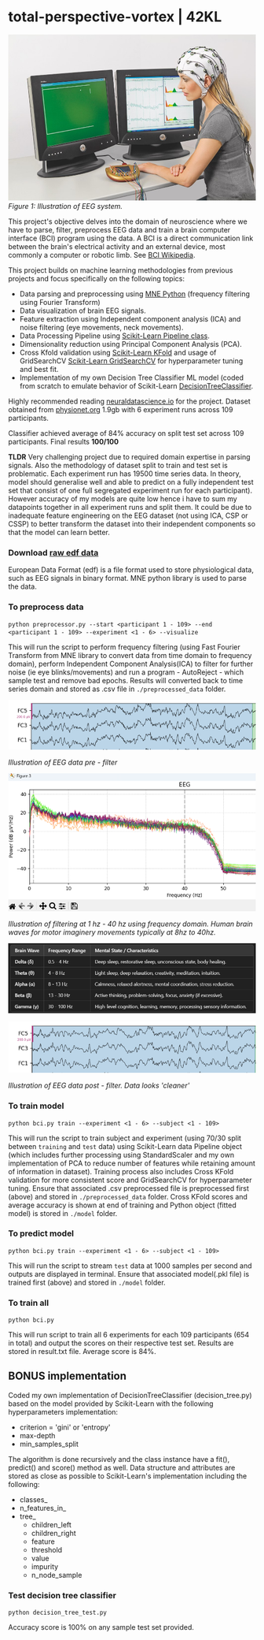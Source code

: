 # total-perspective-vortex | 42KL


![Neural Network](https://github.com/mseong123/total-perspective-vortex/blob/main/images/EEG_system.jpg)
*Figure 1: Illustration of EEG system.*

This project's objective delves into the domain of neuroscience where we have to parse, filter, preprocess EEG data and train a brain computer interface (BCI) program using the data. A BCI is a 
direct communication link between the brain's electrical activity and an external device, most commonly a computer or robotic limb. See [BCI Wikipedia](https://en.wikipedia.org/wiki/Brain%E2%80%93computer_interface).

This project builds on machine learning methodologies from previous projects and focus specifically on the following topics:
 - Data parsing and preprocessing using [MNE Python](https://mne.tools/stable/generated/mne.Epochs.html) (frequency filtering using Fourier Transform)
 - Data visualization of brain EEG signals.
 - Feature extraction using Independent component analysis (ICA) and noise filtering (eye movements, neck movements).
 - Data Processing Pipeline using [Scikit-Learn Pipeline class](https://scikit-learn.org/1.5/modules/generated/sklearn.pipeline.Pipeline.html).
 - Dimensionality reduction using Principal Component Analysis (PCA).
 - Cross Kfold validation using [Scikit-Learn KFold](https://scikit-learn.org/dev/modules/generated/sklearn.model_selection.KFold.html) and usage of GridSearchCV [Scikit-Learn GridSearchCV](https://scikit-learn.org/1.6/modules/generated/sklearn.model_selection.GridSearchCV.html) for hyperparameter tuning and best fit.
 - Implementation of my own Decision Tree Classifier ML model (coded from scratch to emulate behavior of Scikit-Learn [DecisionTreeClassifier](https://scikit-learn.org/dev/modules/generated/sklearn.tree.DecisionTreeClassifier.html).

Highly recommended reading [neuraldatascience.io](https://neuraldatascience.io/intro.html) for the project. Dataset obtained from [physionet.org](https://physionet.org/content/eegmmidb/1.0.0/) 1.9gb with 6 experiment runs across 109 participants.

Classifier achieved average of 84% accuracy on split test set across 109 participants. Final results **100/100**

**TLDR** Very challenging project due to required domain expertise in parsing signals. Also the methodology of dataset split to train and test set is problematic. Each experiment run has 19500 time series data.
In theory, model should generalise well and able to predict on a fully independent test set that consist of one full segregated experiment run for each participant). However accuracy of my models are quite low hence i have to sum my datapoints together in all experiment runs and split them. It could be due to inadequate feature engineering on the EEG dataset (not using ICA, CSP or CSSP) to better transform the dataset
into their independent components so that the model can learn better. 

### Download [raw edf data](https://physionet.org/content/eegmmidb/1.0.0/)

European Data Format (edf) is a file format used to store physiological data, such as EEG signals in binary format. MNE python library is used to parse the data. 

### To preprocess data
```
python preprocessor.py --start <participant 1 - 109> --end <participant 1 - 109> --experiment <1 - 6> --visualize
```
This will run the script to perform frequency filtering (using Fast Fourier Transform from MNE library to convert data from time domain to frequency domain), perform Independent Component Analysis(ICA) to filter for further noise (ie eye blinks/movements) and run a program - AutoReject - which sample test and remove bad epochs. Results will converted back to time series domain and stored as .csv file in `./preprocessed_data` folder. 

![EEG data before filtering](https://github.com/mseong123/total-perspective-vortex/blob/main/images/EEG_prefilter.png)

*Illustration of EEG data pre - filter*

![Filtering for frequencies](https://github.com/mseong123/total-perspective-vortex/blob/main/images/Filtering.png)

*Illustration of filtering at 1 hz - 40 hz using frequency domain. Human brain waves for motor imaginery movements typically at 8hz to 40hz.*

![Human brain waves frequency](https://github.com/mseong123/total-perspective-vortex/blob/main/images/human_brain_waves_frequency.png)


![EEG data post filtering](https://github.com/mseong123/total-perspective-vortex/blob/main/images/EEG_postfilter.png)

*Illustration of EEG data post - filter. Data looks 'cleaner'*

### To train model
```
python bci.py train --experiment <1 - 6> --subject <1 - 109>
```
This will run the script to train subject and experiment (using 70/30 split between `training` and `test` data) using Scikit-Learn data Pipeline object (which includes further processing using StandardScaler and my own implementation of PCA to reduce number of features while retaining amount of information in dataset). Training process also includes Cross KFold validation for more consistent score and GridSearchCV for hyperparameter tuning. Ensure that associated .csv preprocessed file is preprocessed first (above) and stored in `./preprocessed_data` folder. Cross KFold scores and average accuracy is shown at end of training and Python object (fitted model) is stored in `./model` folder.

### To predict model
```
python bci.py train --experiment <1 - 6> --subject <1 - 109>
```

This will run the script to stream `test` data at 1000 samples per second and outputs are displayed in terminal. Ensure that associated model(.pkl file) is trained first (above) and stored in `./model` folder.

### To train all
```
python bci.py
```
This will run script to train all 6 experiments for each 109 participants (654 in total) and output the scores on their respective test set. Results are stored in result.txt file. Average score is 84%.


## BONUS implementation

Coded my own implementation of DecisionTreeClassifier (decision_tree.py) based on the model provided by Scikit-Learn with the following hyperparameters implementation:
 - criterion = 'gini' or 'entropy'
 - max-depth
 - min_samples_split

The algorithm is done recursively and the class instance have a fit(), predict() and score() method as well. Data structure and attributes are stored as close as possible to Scikit-Learn's implementation including the following:
 - classes_
 - n_features_in_
 - tree_
    - children_left
    - children_right
    - feature
    - threshold
    - value
    - impurity
    - n_node_sample

### Test decision tree classifier
```
python decision_tree_test.py
```
Accuracy score is 100% on any sample test set provided.




